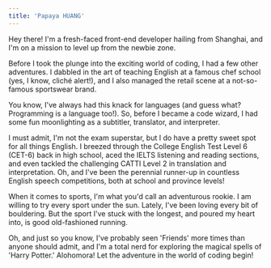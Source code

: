 ```yaml
---
title: 'Papaya HUANG'
---
```


Hey there! I'm a fresh-faced front-end developer hailing from Shanghai, and I'm on a mission to level up from the newbie zone.

Before I took the plunge into the exciting world of coding, I had a few other adventures. I dabbled in the art of teaching English at a famous chef school (yes, I know, cliché alert!), and I also managed the retail scene at a not-so-famous sportswear brand.

You know, I've always had this knack for languages (and guess what? Programming is a language too!). So, before I became a code wizard, I had some fun moonlighting as a subtitler, translator, and interpreter.

I must admit, I'm not the exam superstar, but I do have a pretty sweet spot for all things English. I breezed through the College English Test Level 6 (CET-6) back in high school, aced the IELTS listening and reading sections, and even tackled the challenging CATTI Level 2 in translation and interpretation. Oh, and I've been the perennial runner-up in countless English speech competitions, both at school and province levels!

When it comes to sports, I'm what you'd call an adventurous rookie. I am willing to try every sport under the sun. Lately, I've been loving every bit of bouldering. But the sport I've stuck with the longest, and poured my heart into, is good old-fashioned running.

Oh, and just so you know, I've probably seen 'Friends' more times than anyone should admit, and I'm a total nerd for exploring the magical spells of 'Harry Potter.' Alohomora! Let the adventure in the world of coding begin!
